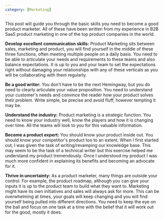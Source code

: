 ```yaml
---
category: [Marketing]
---
```


This post will guide you through the basic skills you need to become a good product marketer. All of these have been written from my experience in B2B SaaS product marketing in one of the top product companies in the world. 

**Develop excellent communication skills:** Product Marketing sits between sales, marketing and product, you will find yourself in the middle of these three functions, often meeting multiple people on a daily basis. You need to be able to articulate your needs and requirements to these teams and also balance expectations. It is up to you and your team to set the expectations right without damaging your relationships with any of these verticals as you will be collaborating with them regularly. 

**Be a good writer:** You don't have to be the next Hemingway, but you do need to clearly articulate your value proposition. You need to understand your customer's needs and convince the reader how your product solves their problem. Write simple, be precise and avoid fluff, however tempting it may be.

**Understand the industry:** Product marketing is a strategic function. You need to know your industry well, know the players and how it is changing over time. All the teams will look to you for this valuable information. 

**Become a product expert:** You should know your product inside out. You should know your competitor's product too to an extent. When I first started out, I was given the task of writing/revamping our knowledge base. This may seem to be the task of a technical writer but this exercise helped me understand my product tremendously. Once I understood my product I was much more confident in explaining its benefits and becoming an advocate for it. 

**Thrive in uncertainty:** As a product marketer, many things are outside your control. For example, the product roadmap, although you can give your inputs it is up to the product team to build what they want to. Marketing might have its own initiatives and sales will always ask for more. This can be overwhelming at times, your goals will keep changing and you will find yourself being pulled into different directions. You need to keep the eye on the ball and focus on one task at a time with the belief that it will work out for the good, mostly it does.